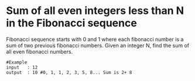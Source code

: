 # Sum of all even integers less than N in the Fibonacci sequence
Fibonacci sequence starts with 0 and 1 where each fibonacci number is a sum of two previous fibonacci numbers. Given an integer N, find the sum of all even fibonacci numbers.

```
#Example
input   : 12
output  : 10 #0, 1, 1, 2, 3, 5, 8... Sum is 2+ 8
```
